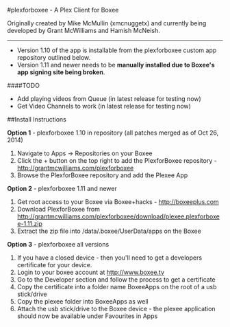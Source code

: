 #plexforboxee - A Plex Client for Boxee

Originally created by Mike McMullin (xmcnuggetx)  and currently being developed by Grant McWilliams and Hamish McNeish.

---

* Version 1.10 of the app is installable from the plexforboxee custom app repository outlined below. 
* Version 1.11 and newer needs to be **manually installed due to Boxee's app signing site being broken**.

####TODO
* Add playing videos from Queue (in latest release for testing now)
* Get Video Channels to work (in latest release for testing now)


##Install Instructions


**Option 1** - plexforboxee 1.10 in repository (all patches merged as of Oct 26, 2014)

1. Navigate to Apps -> Repositories on your Boxee
2. Click the + button on the top right to add the PlexforBoxee repository - http://grantmcwilliams.com/plexforboxee
3. Browse the PlexforBoxee repository and add the Plexee App


**Option 2** -  plexforboxee 1.11 and newer

1. Get root access to your Boxee via Boxee+hacks - http://boxeeplus.com
2. Download PlexforBoxee from http://grantmcwilliams.com/plexforboxee/download/plexee.plexforboxee-1.11.zip
3. Extract the zip file into /data/.boxee/UserData/apps on the Boxee

**Option 3** - plexforboxee all versions

1. If you have a closed device - then you'll need to get a developers certificate for your device.
2. Login to your boxee account at http://www.boxee.tv
3. Go to the Developer section and follow the process to get a certificate
4. Copy the certificate into a folder name BoxeeApps on the root of a usb stick/drive
5. Copy the plexee folder into BoxeeApps as well
6. Attach the usb stick/drive to the Boxee device - the plexee application should now be available under Favourites in Apps

